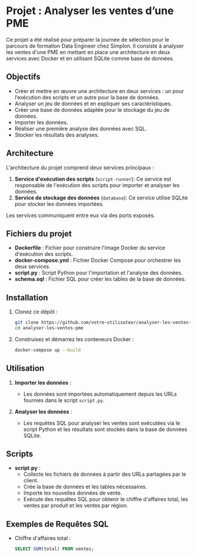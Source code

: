 # Projet : Analyser les ventes d’une PME

Ce projet a été réalisé pour préparer la journée de sélection pour le parcours de formation Data Engineer chez Simplon. Il consiste à analyser les ventes d'une PME en mettant en place une architecture en deux services avec Docker et en utilisant SQLite comme base de données.

## Objectifs

- Créer et mettre en œuvre une architecture en deux services : un pour l’exécution des scripts et un autre pour la base de données.
- Analyser un jeu de données et en expliquer ses caractéristiques.
- Créer une base de données adaptée pour le stockage du jeu de données.
- Importer les données.
- Réaliser une première analyse des données avec SQL.
- Stocker les résultats des analyses.

## Architecture

L'architecture du projet comprend deux services principaux :
1. **Service d'exécution des scripts** (`script-runner`): Ce service est responsable de l'exécution des scripts pour importer et analyser les données.
2. **Service de stockage des données** (`database`): Ce service utilise SQLite pour stocker les données importées.

Les services communiquent entre eux via des ports exposés.

## Fichiers du projet

- **Dockerfile** : Fichier pour construire l'image Docker du service d'exécution des scripts.
- **docker-compose.yml** : Fichier Docker Compose pour orchestrer les deux services.
- **script.py** : Script Python pour l'importation et l'analyse des données.
- **schema.sql** : Fichier SQL pour créer les tables de la base de données.

## Installation

1. Clonez ce dépôt :
    ```sh
    git clone https://github.com/votre-utilisateur/analyser-les-ventes-pme.git
    cd analyser-les-ventes-pme
    ```

2. Construisez et démarrez les conteneurs Docker :
    ```sh
    docker-compose up --build
    ```

## Utilisation

1. **Importer les données** :
   - Les données sont importées automatiquement depuis les URLs fournies dans le script `script.py`.

2. **Analyser les données** :
   - Les requêtes SQL pour analyser les ventes sont exécutées via le script Python et les résultats sont stockés dans la base de données SQLite.

## Scripts

- **script.py** :
  - Collecte les fichiers de données à partir des URLs partagées par le client.
  - Crée la base de données et les tables nécessaires.
  - Importe les nouvelles données de vente.
  - Exécute des requêtes SQL pour obtenir le chiffre d'affaires total, les ventes par produit et les ventes par région.

## Exemples de Requêtes SQL

- Chiffre d'affaires total :
  ```sql
  SELECT SUM(total) FROM ventes;
